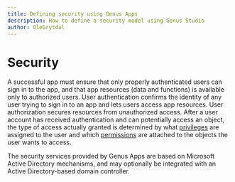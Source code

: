 ```yaml
---
title: Defining security using Genus Apps
description: How to define a security model using Genus Studio
author: OleGrytdal
---
```

# Security

A successful app must ensure that only properly authenticated users can sign in to the app, and that app resources (data and functions) is available only to authorized users. User authentication confirms the identity of any user trying to sign in to an app and lets users access app resources. User authorization secures resources from unauthorized access. After a user account has received authentication and can potentially access an object, the type of access actually granted is determined by what [privileges](security-privileges.md) are assigned to the user and which [permissions](security-permissions.md) are attached to the objects the user wants to access.

The security services provided by Genus Apps are based on Microsoft Active Directory mechanisms, and may optionally be integrated with an Active Directory-based domain controller.
